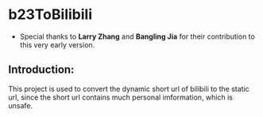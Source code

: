 # b23ToBilibili
* Special thanks to **Larry Zhang** and **Bangling Jia** for their contribution to this very early version.

## Introduction:
This project is used to convert the dynamic short url of bilibili to the static url, since the short url contains much personal imformation, which is unsafe.
